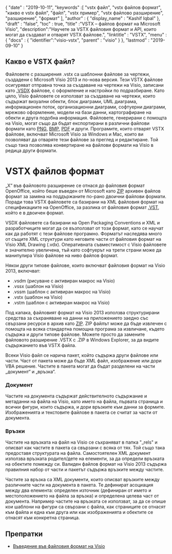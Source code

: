 {
  "date" : "2019-10-11",
  "keywords" :[ "vstx файл", "vstx файлов формат", "какво е vstx файл", "файл", "vstx пример", "vstx файлово разширение", "разширение", "формат" ],
  "author" : {
    "display_name" : "Kashif Iqbal"
},
  "draft" : "false",
  "toc" : true,
  "title" :"VSTX – файлов формат на Microsoft Visio",
  "description":"Научете за VSTX файловия формат и API, които могат да създават и отварят VSTX файлове.",
  "linktitle" : "VSTX",
  "menu" : {
    "docs" : {
	  "identifier":"visio-vstx",
      "parent" : "visio"
}
},
  "lastmod" : "2019-09-10"
}

## Какво е VSTX файл?

Файловете с разширения .vstx са шаблонни файлове за чертежи, създадени с Microsoft Visio 2013 и по-нова версия. Тези VSTX файлове осигуряват отправна точка за създаване на чертежи на Visio, записани като [.VSDX](/bg/image/vsdx/) файлове, с оформление и настройки по подразбиране. Като цяло, Visio файловете се използват за създаване на чертежи, които съдържат визуални обекти, блок диаграми, UML диаграма, информационен поток, организационни диаграми, софтуерни диаграми, мрежово оформление, модели на бази данни, картографиране на обекти и друга подобна информация. Файловете, генерирани с помощта на Visio, могат също да бъдат експортирани в различни файлови формати като [PNG](/bg/Image/PNG/), [BMP](/bg/Image/BMP/), [PDF](/bg/pdf/) и други. Програмите, които отварят VSTX файлове, включват Microsoft Visio за Windows и Mac, които ви позволяват да отваряте тези файлове за преглед и редактиране. Той също така позволява конвертиране на файлови формати на Visio в редица други формати.

# VSTX файлов формат #

„X“ във файловото разширение се отнася до файловия формат OpenOffice, който беше въведен от Microsoft като [ZIP](/bg/compression/zip/) архивен файлов формат за замяна на поддържаните по-рано двоични файлови формати. Поради това VSTX файловете са базирани на XML файловия формат на спецификациите на OpenOffice, за разлика от файловия формат [.VST](/bg/image/vst/), който е в двоичен формат.

VSDX файловете са базирани на Open Packaging Conventions и XML и разработчиците могат да се възползват от този формат, като се научат как да работят с тези файлове програмно. Форматът наследява много от същите XML структури като неговите части от файловия формат на Visio XML Drawing (.vdx). Оперативната съвместимост с Visio файловете е значително увеличена, тъй като софтуерът на трети страни може да манипулира Visio файлове на ниво файлов формат.

Някои други типове файлове, които включват файловия формат на Visio 2013, включват:

* .vsdm (рисуване с активиран макрос на Visio)
* .vssx (шаблон на Visio)
* .vssm (шаблон с активиран макрос на Visio)
* .vstx (шаблон на Visio)
* .vstm (шаблон с активиран макрос на Visio)

Под капака, файловият формат на Visio 2013 използва структурирани средства за съхраняване на данни на приложението заедно със свързани ресурси в архив като [ZIP](/bg/Compression/ZIP/). ZIP файлът може да бъде извлечен с помощта на всяка стандартна помощна програма за извличане, където съдържа и други типове файлове. Можете просто да замените файловото разширение .VSTX с .ZIP в Windows Explorer, за да видите съдържанието във VSTX файла.

Всеки Visio файл се нарича пакет, който съдържа други файлове или части. Част от пакета може да бъде XML файл, изображение или дори VBA решение. Частите в пакета могат да бъдат разделени на части „документ“ и „връзка“.

### Документ ###

Частите на документа съдържат действителното съдържание и метаданни на файла на Visio, като името на файла, първата страница и всички фигури, които съдържа, и дори връзките към данни за формите. Изображенията и текстовите файлове в пакета се считат за части от документа.

### Връзки ###

Частите на връзката на файл на Visio се съхраняват в папка "_rels" и описват как частите в пакета са свързани с всяка от тях. Той също така предоставя структурата на файла. Самостоятелен XML документ използва връзката родител/дете на елементи, за да определи връзката на обектите помежду си. Валиден файлов формат на Visio 2013 съдържа правилния набор от части и пакетът съдържа връзките между частите.

Частите за връзка са XML документи, които описват връзките между различните части на документа в пакета. Те дефинират асоциация между два елемента: определен източник (дефиниран от името и местоположението на файла за връзка) и определена целева част от документа. Например частите на връзката се използват, за да се опише кои шаблони на фигури са свързани с файла, как страниците се отнасят към файла и една към друга или как изображенията и обектите се отнасят към конкретна страница.

## Препратки ##

* [Въведение във файловия формат на Visio](https://learn.microsoft.com/en-us/office/client-developer/visio/introduction-to-the-visio-file-formatvsdx)

